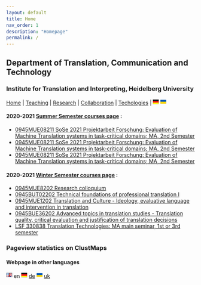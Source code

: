 ```yaml
---
layout: default
title: Home
nav_order: 1
description: "Homepage"
permalink: /
---
```


## Department of Translation, Communication and Technology
### Institute for Translation and Interpreting, Heidelberg University

[Home](index.md) | [Teaching](teaching.md) | [Research](research.md) | [Collaboration](collaboration.md) | [Techologies](techlabs.md) | [![Image](de_l_flag.png)](de_index.html) [![Image](uk_l_flag.png)](uk_index.html)

#### 2020-2021 [Summer Semester courses page](D2020-21-Y-courses.md) :
- [0945MUE08211 SoSe 2021 Projektarbeit Forschung: Evaluation of Machine Translation systems in task-critical domains; MA, 2nd Semester](D2020-21-Y/d11b6-0945BUT10211-SoSe-2021-Projektbezogene-Terminologiearbeit.md)
- [0945MUE08211 SoSe 2021 Projektarbeit Forschung: Evaluation of Machine Translation systems in task-critical domains; MA, 2nd Semester](D2020-21-Y/d12b2-0945BUT02211-SoSe-2021-Medientechnische-Grundlagen-II.md)
- [0945MUE08211 SoSe 2021 Projektarbeit Forschung: Evaluation of Machine Translation systems in task-critical domains; MA, 2nd Semester](D2020-21-Y/d13m2-0945MUE08211-SoSe-2021-Projektarbeit-Forschung.md)

#### 2020-2021 [Winter Semester courses page](D2020-21-W-courses.md) :
- [0945MUE8202 Research colloquium](D2020-21-W/d11m3-0945MUE8202_Research_colloquium.md)
- [0945BUT02202 Technical foundations of professional translation I](D2020-21-W/d12b1-0945BUT02202_Technical_foundations.md)
- [0945MUE1202 Translation and Culture - Ideology, evaluative language and intervention in translation](D2020-21-W/d13m1-0945MUE1202_Translation_Culture_Ideology.md)
- [0945BUE36202 Advanced topics in translation studies - Translation quality, critical evaluation and justification of translation decisions](D2020-21-W/d21b5-0945BUE36202_Advanced_topics_translation.md)
- [LSF 330838 Translation Technologies: MA main seminar, 1st or 3rd semester](D2020-21-W/d21b5-0945BUE36202_Advanced_topics_translation.md)


### Pageview statistics on ClustMaps

<script type="text/javascript" id="clustrmaps" src="//clustrmaps.com/map_v2.js?d=ADgDCFeVJWZz_YCTkOkXJb16UfJT099A6BMMolPyg1o&cl=ffffff&w=a">
</script>

#### Webpage in other languages

![Image](en_l_flag.png) en [![Image](de_l_flag.png)](de_index.html) [de](de_index.md) [![Image](uk_l_flag.png)](uk_index.html) [uk](uk_index.md)
